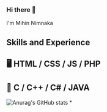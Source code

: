 ### Hi there 👋
I'm Mihin Nimnaka
## Skills and Experience 
 ## 🖥️ HTML / CSS / JS / PHP
 ## 🧮 C / C++ / C# / JAVA 

![Anurag's GitHub stats](https://github-readme-stats.vercel.app/api?username=mihinN&show_icons=true&theme=dark)
* 
